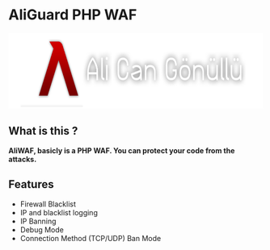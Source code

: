 <h1>AliGuard PHP WAF</h1>
<img src="pic/logo.png" width="650" height="150" />
<h2>What is this ?</h2>
<b>AliWAF, basicly is a PHP WAF. You can protect your code from the attacks.</b><br>
<h2>Features</h2>
<ul>
  <li> Firewall Blacklist </li>
  <li> IP and blacklist logging </li>
  <li> IP Banning </li>
  <li> Debug Mode </li>
  <li> Connection Method (TCP/UDP) Ban Mode </li>
</ul>
